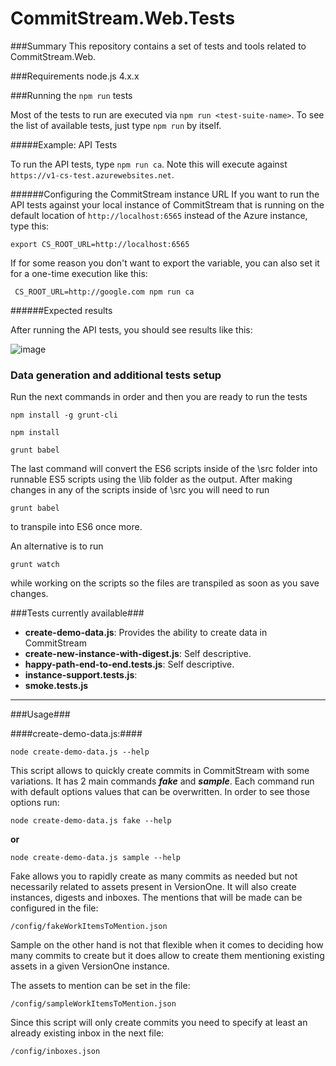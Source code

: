# CommitStream.Web.Tests

###Summary
This repository contains a set of tests and tools related to CommitStream.Web. 

###Requirements
node.js 4.x.x

###Running the `npm run` tests

Most of the tests to run are executed via `npm run <test-suite-name>`. To see the list of available tests, just type `npm run` by itself.

#####Example: API Tests 

To run the API tests, type `npm run ca`. Note this will execute against `https://v1-cs-test.azurewebsites.net`.

######Configuring the CommitStream instance URL
If you want to run the API tests against your local instance of CommitStream that is running on the default location of `http://localhost:6565` instead of the Azure instance, type this:

`export CS_ROOT_URL=http://localhost:6565`

If for some reason you don't want to export the variable, you can also set it for a one-time execution like this:

` CS_ROOT_URL=http://google.com npm run ca`

######Expected results

After running the API tests, you should see results like this:

![image](https://cloud.githubusercontent.com/assets/1863005/22262827/64ef1e0a-e240-11e6-9494-83c1898137bb.png)

### Data generation and additional tests setup
Run the next commands in order and then you are ready to run the tests
```
npm install -g grunt-cli

npm install

grunt babel
```

The last command will convert the ES6 scripts inside of the \src folder into runnable ES5 scripts using the \lib folder as the output.
After making changes in any of the scripts inside of \src you will need to run
```
grunt babel
```
to transpile into ES6 once more.

An alternative is to run
```
grunt watch 
```
while working on the scripts so the files are transpiled as soon as you save changes.

###Tests currently available###
- **create-demo-data.js**: Provides the ability to create data in CommitStream
- **create-new-instance-with-digest.js**: Self descriptive.
- **happy-path-end-to-end.tests.js**: Self descriptive.
- **instance-support.tests.js**:
- **smoke.tests.js**

---
###Usage###

####create-demo-data.js:####
```
node create-demo-data.js --help
``` 

This script allows to quickly create commits in CommitStream with some variations. It has 2 main commands ***fake*** and ***sample***. Each command run with default options values that can be overwritten. In order to see those options run:

```
node create-demo-data.js fake --help
```
   
**or**

```
node create-demo-data.js sample --help
```

Fake allows you to rapidly create as many commits as needed but not necessarily related to assets present in VersionOne. It will also create instances, digests and inboxes.
The mentions that will be made can be configured in the file:

```
/config/fakeWorkItemsToMention.json
```


Sample on the other hand is not that flexible when it comes to deciding how many commits to create but it does allow to create them mentioning existing assets in a given VersionOne instance.

The assets to mention can be set in the file:
```
/config/sampleWorkItemsToMention.json
```
Since this script will only create commits you need to specify at least an already existing inbox in the next file:
```
/config/inboxes.json
```



